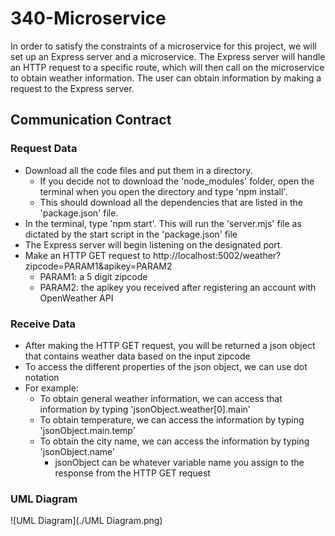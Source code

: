 # 340-Microservice

In order to satisfy the constraints of a microservice for this project, we will set up an Express server and a microservice. The Express server will handle an HTTP request to a specific route, which will then call on the microservice to obtain weather information. The user can obtain information by making a request to the Express server.

## Communication Contract

### Request Data

- Download all the code files and put them in a directory. 
    - If you decide not to download the 'node_modules' folder, open the terminal when you open the directory and type 'npm install'.
    - This should download all the dependencies that are listed in the 'package.json' file.
- In the terminal, type 'npm start'. This will run the 'server.mjs' file as dictated by the start script in the 'package.json' file
- The Express server will begin listening on the designated port. 
- Make an HTTP GET request to http://localhost:5002/weather?zipcode=PARAM1&apikey=PARAM2
    - PARAM1: a 5 digit zipcode
    - PARAM2: the apikey you received after registering an account with OpenWeather API

### Receive Data

- After making the HTTP GET request, you will be returned a json object that contains weather data based on the input zipcode
- To access the different properties of the json object, we can use dot notation
- For example:
    - To obtain general weather information, we can access that information by typing 'jsonObject.weather[0].main'
    - To obtain temperature, we can access the information by typing 'jsonObject.main.temp'
    - To obtain the city name, we can access the information by typing 'jsonObject.name' 
        - jsonObject can be whatever variable name you assign to the response from the HTTP GET request 
 
### UML Diagram

![UML Diagram](./UML Diagram.png)